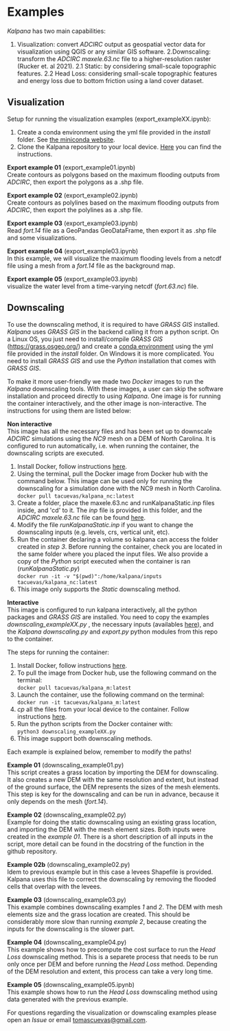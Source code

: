 # Examples

*Kalpana* has two main capabilities:

1. Visualization: convert *ADCIRC* output as geospatial vector data for visualization using QGIS or any similar GIS software.
2.Downscaling: transform the *ADCIRC* *maxele.63.nc* file to a higher-resolution raster (Rucker et. al 2021).
2.1 Static: by considering small-scale topographic features.
2.2 Head Loss: considering small-scale topographic features and energy loss due to bottom friction using a land cover dataset.

## Visualization 

Setup for running the visualization examples (export_exampleXX.ipynb):
1. Create a conda environment using the yml file provided in the *install* folder. See [the miniconda website](https://conda.io/projects/conda/en/latest/user-guide/tasks/manage-environments.html).
2. Clone the Kalpana repository to your local device. [Here](https://docs.github.com/en/repositories/creating-and-managing-repositories/cloning-a-repository) you can find the instructions.

**Export example 01** (export_example01.ipynb)<br>
Create contours as polygons based on the maximum flooding outputs from *ADCIRC*, then export the polygons as a .shp file.

**Export example 02** (export_example02.ipynb)<br>
Create contours as polylines based on the maximum flooding outputs from *ADCIRC*, then export the polylines as a .shp file.

**Export example 03** (export_example03.ipynb)<br>
Read *fort.14* file as a GeoPandas GeoDataFrame, then export it as .shp file and some visualizations.

**Export example 04** (export_example03.ipynb)<br>
In this example, we will visualize the maximum flooding levels from a netcdf file using a mesh from a *fort.14* file as the background map.

**Export example 05** (export_example03.ipynb)<br>
visualize the water level from a time-varying netcdf (*fort.63.nc*) file.


## Downscaling

To use the downscaling method, it is required to have *GRASS GIS* installed. *Kalpana* uses *GRASS GIS* in the backend calling it from a python script. On a Linux OS, you just need to install/compile *GRASS GIS* (https://grass.osgeo.org/) and create a [conda environment](https://conda.io/projects/conda/en/latest/user-guide/tasks/manage-environments.html) using the yml file provided in the *install* folder. On Windows it is more complicated. You need to install *GRASS GIS* and use the *Python* installation that comes with *GRASS GIS*. 

To make it more user-friendly we made two *Docker* images to run the *Kalpana* downscaling tools. With these images, a user can skip the software installation and proceed directly to using *Kalpana*. One image is for running the container interactively, and the other image is non-interactive. The instructions for using them are listed below:

**Non interactive**<br>
This image has all the necessary files and has been set up to downscale *ADCIRC* simulations using the *NC9* mesh on a DEM of North Carolina. It is configured to run automatically, i.e. when running the container, the downscaling scripts are executed.
1) Install Docker, follow instructions [here](https://docs.docker.com/engine/install/).
2) Using the terminal, pull the Docker image from Docker hub with the command below. This image can be used only for running the downscaling for a simulation done with the NC9 mesh in North Carolina. <br>
    ```docker pull tacuevas/kalpana_nc:latest```
3) Create a folder, place the maxele.63.nc and runKalpanaStatic.inp files inside, and 'cd' to it. The *inp* file is provided in this folder, and the *ADCIRC* *maxele.63.nc* file can be found [here](https://go.ncsu.edu/kalpana-example-inputs).
4) Modify the file *runKalpanaStatic.inp* if you want to change the downscaling inputs (e.g. levels, crs, vertical unit, etc).
5) Run the container declaring a volume so kalpana can access the folder created in *step 3*. Before running the container, check you are located in the same folder where you placed the input files. We also provide a copy of the *Python* script executed when the container is ran (*runKalpanaStatic.py*)<br>
    ```docker run -it -v "$(pwd)":/home/kalpana/inputs tacuevas/kalpana_nc:latest```
6) This image only supports the *Static* downscaling method.


**Interactive**<br>
This image is configured to run kalpana interactively, all the python packages and *GRASS GIS* are installed. You need to copy the examples *downscaling_exampleXX.py* , the necessary inputs (availables [here](https://drive.google.com/drive/folders/1cbQzN4SrLs_rVlz9q8zHCKbFtQpLO5CG?usp=sharing)), and the *Kalpana* *downscaling.py* and *export.py* python modules from this repo to the container.

The steps for running the container:

1) Install Docker, follow instructions [here](https://docs.docker.com/engine/install/).
2) To pull the image from Docker hub, use the following command on the terminal: <br>
    ```docker pull tacuevas/kalpana_m:latest```
3) Launch the container, use the following command on the terminal: <br>
    ```docker run -it tacuevas/kalpana_m:latest```
4) *cp* all the files from your local device to the container. Follow instructions [here](https://docs.docker.com/engine/reference/commandline/cp/).
5) Run the python scripts from the Docker container with: <br>
    ```python3 downscaling_exampleXX.py```
6) This image support both downscaling methods.

Each example is explained below, remember to modify the paths!

**Example 01** (downscaling_example01.py)<br>
This script creates a grass location by importing the DEM for downscaling. It also creates a new DEM with the same resolution and extent, but instead of the ground surface, the DEM represents the sizes of the mesh elements. This step is key for the downscaling and can be run in advance, because it only depends on the mesh (*fort.14*).

**Example 02** (downscaling_example02.py)<br>
Example for doing the static downscaling using an existing grass location, and importing the DEM with the mesh element sizes. Both inputs were created in the *example 01*. There is a short description of all inputs in the script, more detail can be found in the docstring of the function in the github repository.

**Example 02b** (downscaling_example02.py)<br>
Idem to previous example but in this case a levees Shapefile is provided. Kalpana uses this file to correct the downscaling by removing the flooded cells that overlap with the levees.

**Example 03** (downscaling_example03.py)<br>
This example combines downscaling examples *1* and *2*. The DEM with mesh elements size and the grass location are created. This should be considerably more slow than running *example 2*, because creating the inputs for the downscaling is the slower part.

**Example 04** (downscaling_example04.py)<br>
This example shows how to precompute the cost surface to run the *Head Loss* downscaling method. This is a separete process that needs to be run only once per DEM and before running the *Head Loss* method. Depending of the DEM resolution and extent, this process can take a very long time.

**Example 05** (downscaling_example05.ipynb)<br>
This example shows how to run the *Head Loss* downscaling method using data generated with the previous example.

For questions regarding the visualization or downscaling examples please open an *Issue* or email tomascuevas@gmail.com.
